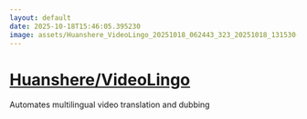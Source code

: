 ```yaml
---
layout: default
date: 2025-10-18T15:46:05.395230
image: assets/Huanshere_VideoLingo_20251018_062443_323_20251018_131530--20251018T151530328--cropped.png
---
```


# [Huanshere/VideoLingo](https://github.com/Huanshere/VideoLingo/)

Automates multilingual video translation and dubbing
